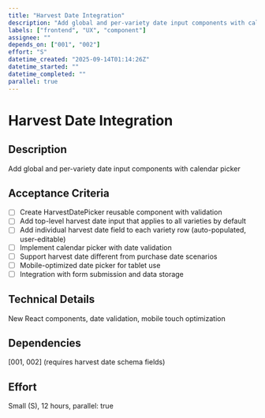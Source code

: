 ```yaml
---
title: "Harvest Date Integration"
description: "Add global and per-variety date input components with calendar picker"
labels: ["frontend", "UX", "component"]
assignee: ""
depends_on: ["001", "002"]
effort: "S"
datetime_created: "2025-09-14T01:14:26Z"
datetime_started: ""
datetime_completed: ""
parallel: true
---
```


# Harvest Date Integration

## Description
Add global and per-variety date input components with calendar picker

## Acceptance Criteria
- [ ] Create HarvestDatePicker reusable component with validation
- [ ] Add top-level harvest date input that applies to all varieties by default
- [ ] Add individual harvest date field to each variety row (auto-populated, user-editable)
- [ ] Implement calendar picker with date validation
- [ ] Support harvest date different from purchase date scenarios
- [ ] Mobile-optimized date picker for tablet use
- [ ] Integration with form submission and data storage

## Technical Details
New React components, date validation, mobile touch optimization

## Dependencies
[001, 002] (requires harvest date schema fields)

## Effort
Small (S), 12 hours, parallel: true